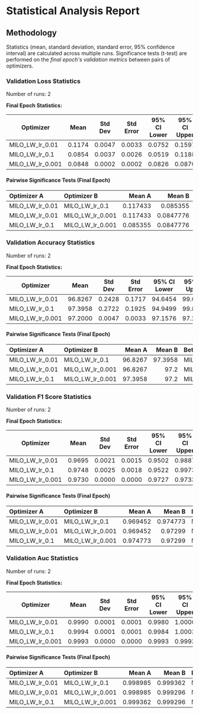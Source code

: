 # Statistical Analysis Report

## Methodology

Statistics (mean, standard deviation, standard error, 95% confidence interval) are calculated across multiple runs.
Significance tests (t-test) are performed on the *final epoch's validation metrics* between pairs of optimizers.

### Validation Loss Statistics

Number of runs: 2

**Final Epoch Statistics:**

| Optimizer | Mean | Std Dev | Std Error | 95% CI Lower | 95% CI Upper |
|-----------|------|---------|-----------|--------------|--------------|
| MILO_LW_lr_0.01 | 0.1174 | 0.0047 | 0.0033 | 0.0752 | 0.1597 |
| MILO_LW_lr_0.1 | 0.0854 | 0.0037 | 0.0026 | 0.0519 | 0.1188 |
| MILO_LW_lr_0.001 | 0.0848 | 0.0002 | 0.0002 | 0.0826 | 0.0870 |

#### Pairwise Significance Tests (Final Epoch)

| Optimizer A     | Optimizer B      |   Mean A |    Mean B | Better           |   p-value | Significant   | Metric                |
|:----------------|:-----------------|---------:|----------:|:-----------------|----------:|:--------------|:----------------------|
| MILO_LW_lr_0.01 | MILO_LW_lr_0.1   | 0.117433 | 0.085355  | MILO_LW_lr_0.1   | 0.0196194 | *             | final_validation_loss |
| MILO_LW_lr_0.01 | MILO_LW_lr_0.001 | 0.117433 | 0.0847776 | MILO_LW_lr_0.001 | 0.0639464 |               | final_validation_loss |
| MILO_LW_lr_0.1  | MILO_LW_lr_0.001 | 0.085355 | 0.0847776 | MILO_LW_lr_0.001 | 0.862425  |               | final_validation_loss |

### Validation Accuracy Statistics

Number of runs: 2

**Final Epoch Statistics:**

| Optimizer | Mean | Std Dev | Std Error | 95% CI Lower | 95% CI Upper |
|-----------|------|---------|-----------|--------------|--------------|
| MILO_LW_lr_0.01 | 96.8267 | 0.2428 | 0.1717 | 94.6454 | 99.0079 |
| MILO_LW_lr_0.1 | 97.3958 | 0.2722 | 0.1925 | 94.9499 | 99.8418 |
| MILO_LW_lr_0.001 | 97.2000 | 0.0047 | 0.0033 | 97.1576 | 97.2424 |

#### Pairwise Significance Tests (Final Epoch)

| Optimizer A     | Optimizer B      |   Mean A |   Mean B | Better           |   p-value | Significant   | Metric                    |
|:----------------|:-----------------|---------:|---------:|:-----------------|----------:|:--------------|:--------------------------|
| MILO_LW_lr_0.01 | MILO_LW_lr_0.1   |  96.8267 |  97.3958 | MILO_LW_lr_0.1   |  0.15971  |               | final_validation_accuracy |
| MILO_LW_lr_0.01 | MILO_LW_lr_0.001 |  96.8267 |  97.2    | MILO_LW_lr_0.001 |  0.274275 |               | final_validation_accuracy |
| MILO_LW_lr_0.1  | MILO_LW_lr_0.001 |  97.3958 |  97.2    | MILO_LW_lr_0.1   |  0.494503 |               | final_validation_accuracy |

### Validation F1 Score Statistics

Number of runs: 2

**Final Epoch Statistics:**

| Optimizer | Mean | Std Dev | Std Error | 95% CI Lower | 95% CI Upper |
|-----------|------|---------|-----------|--------------|--------------|
| MILO_LW_lr_0.01 | 0.9695 | 0.0021 | 0.0015 | 0.9502 | 0.9887 |
| MILO_LW_lr_0.1 | 0.9748 | 0.0025 | 0.0018 | 0.9522 | 0.9973 |
| MILO_LW_lr_0.001 | 0.9730 | 0.0000 | 0.0000 | 0.9727 | 0.9733 |

#### Pairwise Significance Tests (Final Epoch)

| Optimizer A     | Optimizer B      |   Mean A |   Mean B | Better           |   p-value | Significant   | Metric                    |
|:----------------|:-----------------|---------:|---------:|:-----------------|----------:|:--------------|:--------------------------|
| MILO_LW_lr_0.01 | MILO_LW_lr_0.1   | 0.969452 | 0.974773 | MILO_LW_lr_0.1   |  0.153289 |               | final_validation_f1_score |
| MILO_LW_lr_0.01 | MILO_LW_lr_0.001 | 0.969452 | 0.97299  | MILO_LW_lr_0.001 |  0.257574 |               | final_validation_f1_score |
| MILO_LW_lr_0.1  | MILO_LW_lr_0.001 | 0.974773 | 0.97299  | MILO_LW_lr_0.1   |  0.498422 |               | final_validation_f1_score |

### Validation Auc Statistics

Number of runs: 2

**Final Epoch Statistics:**

| Optimizer | Mean | Std Dev | Std Error | 95% CI Lower | 95% CI Upper |
|-----------|------|---------|-----------|--------------|--------------|
| MILO_LW_lr_0.01 | 0.9990 | 0.0001 | 0.0001 | 0.9980 | 1.0000 |
| MILO_LW_lr_0.1 | 0.9994 | 0.0001 | 0.0001 | 0.9984 | 1.0003 |
| MILO_LW_lr_0.001 | 0.9993 | 0.0000 | 0.0000 | 0.9993 | 0.9993 |

#### Pairwise Significance Tests (Final Epoch)

| Optimizer A     | Optimizer B      |   Mean A |   Mean B | Better           |   p-value | Significant   | Metric               |
|:----------------|:-----------------|---------:|---------:|:-----------------|----------:|:--------------|:---------------------|
| MILO_LW_lr_0.01 | MILO_LW_lr_0.1   | 0.998985 | 0.999362 | MILO_LW_lr_0.1   | 0.0718987 |               | final_validation_auc |
| MILO_LW_lr_0.01 | MILO_LW_lr_0.001 | 0.998985 | 0.999296 | MILO_LW_lr_0.001 | 0.156338  |               | final_validation_auc |
| MILO_LW_lr_0.1  | MILO_LW_lr_0.001 | 0.999362 | 0.999296 | MILO_LW_lr_0.1   | 0.530185  |               | final_validation_auc |

